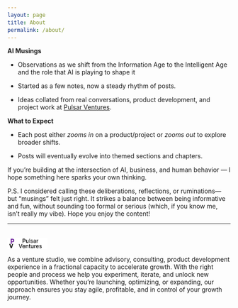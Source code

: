 ```yaml
---
layout: page
title: About
permalink: /about/
---
```


<!-- <p>{{ site.description | escape }}</p> -->

**AI Musings**

- Observations as we shift from the Information Age to the Intelligent Age and the role that AI is playing to shape it

- Started as a few notes, now a steady rhythm of posts.

- Ideas collated from real conversations, product development, and project work at [Pulsar Ventures](https://pulsarventures.io).


**What to Expect**

- Each post either _zooms in_ on a product/project or _zooms out_ to explore broader shifts.

- Posts will eventually evolve into themed sections and chapters.


If you’re building at the intersection of AI, business, and human behavior — I hope something here sparks your own thinking.

P.S. I considered calling these deliberations, reflections, or ruminations—but “musings” felt just right. It strikes a balance between being informative and fun, without sounding too formal or serious (which, if you know me, isn’t really my vibe). Hope you enjoy the content!

---

<a href="https://pulsarventures.io">
    <br><img src="/assets/img/pv_logo_black_mid.png" alt="PVLogo" style="width: 18%; display: block; margin: 0;">
</a>

As a venture studio, we combine advisory, consulting, product development experience in a fractional capacity to accelerate growth. With the right people and process we help you experiment, iterate, and unlock new opportunities. Whether you’re launching, optimizing, or expanding, our approach ensures you stay agile, profitable, and in control of your growth journey.
